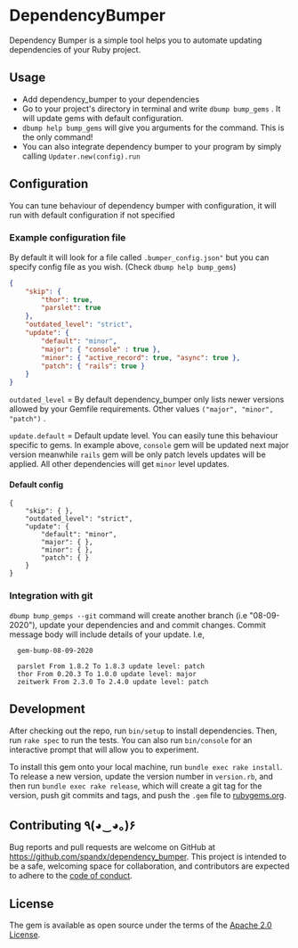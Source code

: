 # DependencyBumper

Dependency Bumper is a simple tool helps you to automate updating dependencies of your Ruby project.

## Usage

- Add dependency_bumper to your dependencies
- Go to your project's directory in terminal and write `dbump bump_gems` . It will update gems with default configuration.
- `dbump help bump_gems` will give you arguments for the command. This is the only command!
- You can also integrate dependency bumper to your program by simply calling `Updater.new(config).run`

## Configuration

You can tune behaviour of dependency bumper with configuration, it will run with default configuration if not specified

### Example configuration file

By default it will look for a file called `.bumper_config.json"` but you can specify config file as you wish. (Check `dbump help bump_gems`)

```json
{
    "skip": {
        "thor": true,
        "parslet": true
    },
    "outdated_level": "strict",
    "update": {
        "default": "minor",
        "major": { "console" : true },
        "minor": { "active_record": true, "async": true },
        "patch": { "rails": true }
    }
}
```

`outdated_level` = By default dependency_bumper only lists newer versions allowed by your Gemfile requirements. Other values `("major", "minor", "patch")` .

`update.default` = Default update level. You can easily tune this behaviour specific to gems. In example above, `console` gem will be updated next major version meanwhile `rails` gem will be only patch levels updates will be applied. All other dependencies will get `minor` level updates.

#### Default config

```
{
    "skip": { },
    "outdated_level": "strict",
    "update": {
        "default": "minor",
        "major": { },
        "minor": { },
        "patch": { }
    }
}
```

### Integration with git

```dbump bump_gemps --git``` command will create another branch (i.e "08-09-2020"), update your dependencies and and commit changes. Commit message body will include details of your update. I.e,

```
  gem-bump-08-09-2020

  parslet From 1.8.2 To 1.8.3 update level: patch
  thor From 0.20.3 To 1.0.0 update level: major
  zeitwerk From 2.3.0 To 2.4.0 update level: patch
```

## Development

After checking out the repo, run `bin/setup` to install dependencies. Then, run `rake spec` to run the tests. You can also run `bin/console` for an interactive prompt that will allow you to experiment.

To install this gem onto your local machine, run `bundle exec rake install`. To release a new version, update the version number in `version.rb`, and then run `bundle exec rake release`, which will create a git tag for the version, push git commits and tags, and push the `.gem` file to [rubygems.org](https://rubygems.org).

## Contributing ٩(◕‿◕｡)۶

Bug reports and pull requests are welcome on GitHub at https://github.com/spandx/dependency_bumper. This project is intended to be a safe, welcoming space for collaboration, and contributors are expected to adhere to the [code of conduct](https://github.com/[USERNAME]/dependency_bumper/blob/master/CODE_OF_CONDUCT.md).


## License

The gem is available as open source under the terms of the [Apache 2.0 License](https://www.apache.org/licenses/LICENSE-2.0).
